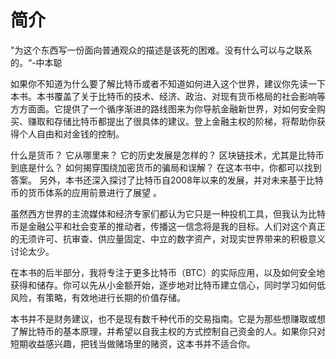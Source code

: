 # 简介
"为这个东西写一份面向普通观众的描述是该死的困难。没有什么可以与之联系的。“-中本聪


如果你不知道为什么要了解比特币或者不知道如何进入这个世界，建议你先读一下本书。本书覆盖了关于比特币的技术、经济、政治、对现有货币格局的社会影响等方方面面。它提供了一个循序渐进的路线图来为你导航金融新世界，对如何安全购买、赚取和存储比特币都提出了很具体的建议。登上金融主权的阶梯，将帮助你获得个人自由和对金钱的控制。


什么是货币？
它从哪里来？
它的历史发展是怎样的？
区块链技术，尤其是比特币到底是什么？
如何揭穿围绕加密货币的骗局和误解？
在这本书中，你都可以找到答案。
另外，本书还深入探讨了比特币自2008年以来的发展，并对未来基于比特币的货币体系的应用前景进行了展望 。

虽然西方世界的主流媒体和经济专家们都认为它只是一种投机工具，但我认为比特币是金融公平和社会变革的推动者，传播这一信念将是我的目标。人们对这个真正的无须许可、抗审查、供应量固定、中立的数字资产，对现实世界带来的积极意义讨论太少。

在本书的后半部分，我将专注于更多比特币（BTC）的实际应用，以及如何安全地获得和储存。你可以先从小金额开始，逐步地对比特币建立信心，同时学习如何低风险，有策略，有效地进行长期的价值存储。

本书并不是财务建议，也不是现有数千种代币的交易指南。它是为那些想赚取或想了解比特币的基本原理，并希望以自我主权的方式控制自己资金的人。如果你只对短期收益感兴趣，把钱当做赌场里的赌资，这本书并不适合你。
